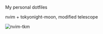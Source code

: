My personal dotfiles

nvim + tokyonight-moon, modified telescope

![nvim-tkm](https://github.com/gldtn/dotfiles/assets/981383/2912ea5e-d087-42be-bc26-34d688000213)
